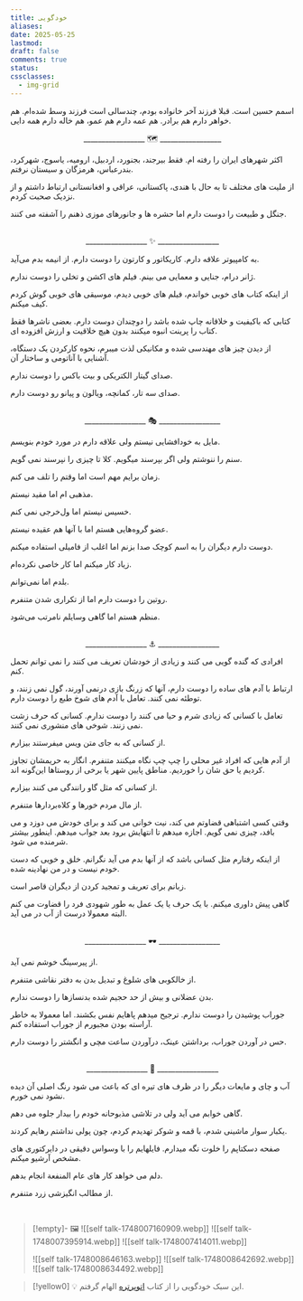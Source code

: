 ```yaml
---
title: خودگویی
aliases: 
date: 2025-05-25
lastmod: 
draft: false
comments: true
status: 
cssclasses:
  - img-grid
---
```



اسمم حسین است. قبلا فرزند آخر خانواده بودم، چندسالی است فرزند وسط شده‌ام. هم خواهر دارم هم برادر. هم عمه دارم هم عمو، هم خاله دارم همه دایی.


<center>_________________  🗺️  _________________</center>

اکثر شهرهای ایران را رفته ام. فقط بیرجند، بجنورد، اردبیل، ارومیه، یاسوج، شهرکرد، بندرعباس، هرمزگان و سیستان نرفتم.

از ملیت های مختلف تا به حال با هندی، پاکستانی، عراقی و افغانستانی ارتباط داشتم و از نزدیک صحبت کردم.

جنگل و طبیعت را دوست دارم اما حشره ها و جانورهای موزی ذهنم را آشفته می کنند.

<br> 

<center>_________________  ✨  _________________</center>

به کامپیوتر علاقه دارم. کاریکاتور و کارتون را دوست دارم. از انیمه بدم می‌آید.

ژانر درام، جنایی و معمایی می بینم. فیلم های اکشن و تخلی را دوست ندارم.

از اینکه کتاب های خوبی خواندم، فیلم های خوبی دیدم، موسیقی های خوبی گوش کردم کیف میکنم.

کتابی که باکیفیت و خلاقانه چاپ شده باشد را دوچندان دوست دارم. بعضی ناشرها فقط کتاب را پرینت انبوه میکنند بدون هیچ خلاقیت و ارزش افزوده ای.

از دیدن چیز های مهندسی شده و مکانیکی لذت میبرم، نحوه کارکردن یک دستگاه، آشنایی با آناتومی و ساختار آن.

صدای گیتار الکتریکی و بیت باکس را دوست ندارم.

صدای سه تار، کمانچه، ویالون و پیانو رو دوست دارم.

<br> 

<center>_________________  🎭  _________________</center>

مایل به خودافشایی نیستم ولی علاقه دارم در مورد خودم بنویسم.

سنم را ننوشتم ولی اگر بپرسند میگویم. کلا تا چیزی را نپرسند نمی گویم.

زمان برایم مهم است اما وقتم را تلف می کنم.

مذهبی ام اما مقید نیستم.

خسیس نیستم اما ول‌خرجی نمی کنم.

عضو گروه‌هایی هستم اما با آنها هم عقیده نیستم.

دوست دارم دیگران را به اسم کوچک صدا بزنم اما اغلب از فامیلی استفاده میکنم.

زیاد کار میکنم اما کار خاصی نکرده‌ام.

بلدم اما نمی‌توانم.

روتین را دوست دارم اما از تکراری شدن متنفرم.

منظم هستم اما گاهی وسایلم نامرتب می‌شود.

<br> 

<center>_________________  ⚓  _________________</center>

افرادی که گنده گویی می کنند و زیادی از خودشان تعریف می کنند را نمی توانم تحمل کنم. 

ارتباط با آدم های ساده را دوست دارم، آنها که زرنگ بازی درنمی آورند، گول نمی زنند، و توطئه نمی کنند. تعامل با آدم های شوخ طبع را دوست دارم.

تعامل با کسانی که زیادی شرم و حیا می کنند را دوست ندارم. کسانی که حرف زشت نمی زنند. شوخی های منشوری نمی کنند.

از کسانی که به جای متن ویس میفرستند بیزارم.

از آدم هایی که افراد غیر محلی را چپ چپ نگاه میکنند متنفرم. انگار به حریمشان تجاوز کردیم یا حق شان را خوردیم. مناطق پایین شهر یا برخی از روستاها این‌گونه اند.

از کسانی که مثل گاو رانندگی می کنند بیزارم.

از مال مردم خورها و کلاه‌بردارها متنفرم.

وقتی کسی اشتباهی قضاوتم می کند، نیت خوانی می کند و برای خودش می دوزد و می بافد، چیزی نمی گویم. اجازه میدهم تا انتهایش برود بعد جواب میدهم. اینطور بیشتر شرمنده می شود.

از اینکه رفتارم مثل کسانی باشد که از آنها بدم می آید نگرانم. خلق و خویی که دست خودم نیست و در من نهادینه شده.

زبانم برای تعریف و تمجید کردن از دیگران قاصر است. 

گاهی پیش داوری میکنم. با یک حرف یا یک عمل به طور شهودی فرد را قضاوت می کنم البته معمولا درست از آب در می آید.

<br> 

<center>_________________  🕶️  _________________</center>

از پیرسینگ خوشم نمی آید.

از خالکوبی های شلوغ و تبدیل بدن به دفتر نقاشی متنفرم.

بدن عضلانی و بیش از حد حجیم شده بدنسازها را دوست ندارم.


جوراب پوشیدن را دوست ندارم. ترجیح میدهم پاهایم نفس بکشند. اما معمولا به خاطر آراسته بودن مجبورم از جوراب استفاده کنم.

حس در آوردن جوراب، برداشتن عینک، درآوردن ساعت مچی و انگشتر را دوست دارم.

<br> 

<center>_________________  🗻  _________________</center>

آب و چای و مایعات دیگر را در ظرف های تیره ای که باعث می شود رنگ اصلی آن دیده نشود نمی خورم.

گاهی خوابم می آید ولی در تلاشی مذبوحانه خودم را بیدار جلوه می دهم.

یکبار سوار ماشینی شدم، با قمه و شوکر تهدیدم کردم، چون پولی نداشتم رهایم کردند.

صفحه دسکتاپم را خلوت نگه میدارم. فایلهایم را با وسواس دقیقی در دایرکتوری های مشخص آرشیو میکنم.

دلم می خواهد کار های عام المنفعة انجام بدهم.

از مطالب انگیزشی زرد متنفرم.

<br> 



> [!empty]- 🖼️
> ![[self talk-1748007160909.webp]]
> ![[self talk-1748007395914.webp]]
> ![[self talk-1748007414011.webp]]
> 
> 
> ![[self talk-1748008646163.webp]]
> ![[self talk-1748008642692.webp]]
> ![[self talk-1748008634492.webp]]


> [!yellow0]
> 💡 این سبک خودگویی را از کتاب [اتوپرتره](https://www.goodreads.com/book/show/36422557) الهام گرفتم.